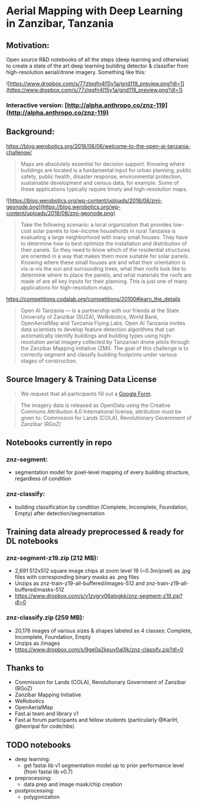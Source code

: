 # Aerial Mapping with Deep Learning in Zanzibar, Tanzania

## Motivation:

Open source R&D notebooks of all the steps (deep learning and otherwise) to create a state of the art deep learning building detector & classifier from high-resolution aerial/drone imagery. Something like this: 

![https://www.dropbox.com/s/77zlqgfn4l15y1a/grid119_preview.png?dl=1](https://www.dropbox.com/s/77zlqgfn4l15y1a/grid119_preview.png?dl=1)

### Interactive version: [http://alpha.anthropo.co/znz-119](http://alpha.anthropo.co/znz-119)

## Background:

https://blog.werobotics.org/2018/08/06/welcome-to-the-open-ai-tanzania-challenge/

> Maps are absolutely essential for decision support. Knowing where buildings are located is a fundamental input for urban planning, public safety, public health, disaster response, environmental protection, sustainable development and census data, for example. Some of these applications typically require timely and high-resolution maps.

![https://blog.werobotics.org/wp-content/uploads/2018/08/zmi-geonode.png](https://blog.werobotics.org/wp-content/uploads/2018/08/zmi-geonode.png)

> Take the following scenario: a local organization that provides low-cost solar panels to low-income households in rural Tanzania is evaluating a large neighborhood with many small houses. They have to determine how to best optimize the installation and distribution of their panels. So they need to know which of the residential structures are oriented in a way that makes them more suitable for solar panels. Knowing where these small houses are and what their orientation is vis-a-vis the sun and surrounding trees, what their roofs look like to determine where to place the panels, and what materials the roofs are made of are all key inputs for their planning. This is just one of many applications for high-resolution maps.



https://competitions.codalab.org/competitions/20100#learn_the_details
> Open AI Tanzania — is a partnership with our friends at the State University of Zanzibar (SUZA), WeRobotics, World Bank, OpenAerialMap and Tanzania Flying Labs. Open AI Tanzania invites data scientists to develop feature detection algorithms that can automatically identify buildings and building types using high-resolution aerial imagery collected by Tanzanian drone pilots through the Zanzibar Mapping Initiative (ZMI). The goal of this challenge is to correctly segment and classify building footprints under various stages of construction.


## Source Imagery & Training Data License

> We request that all participants fill out a [Google Form](https://docs.google.com/forms/d/e/1FAIpQLSewpoY650nUHyl5kobIWl68Msk2QFBEC8XFCAV6lZSwbVdqUw/viewform).

> The imagery data is released as OpenData using the Creative Commons Attribution 4.0 International license, attribution must be given to: Commission for Lands (COLA), Revolutionary Government of Zanzibar (RGoZ)

## Notebooks currently in repo

### znz-segment: 
- segmentation model for pixel-level mapping of every building structure, regardless of condition 

### znz-classify: 
- building classification by condition (Complete, Incomplete, Foundation, Empty) after detection/segmentation

## Training data already preprocessed & ready for DL notebooks

### znz-segment-z19.zip (212 MB):

- 2,691 512x512 square image chips at zoom level 19 (~0.3m/pixel) as .jpg files with corresponding binary masks as .png files
- Unzips as znz-train-z19-all-buffered/images-512 and znz-train-z19-all-buffered/masks-512
- https://www.dropbox.com/s/v1zvgrv06alogkk/znz-segment-z19.zip?dl=0


### znz-classify.zip (259 MB):  

- 20,176 images of various sizes & shapes labeled as 4 classes: Complete, Incomplete, Foundation, Empty
- Unzips as /images 
- https://www.dropbox.com/s/9ge0a2kpuv0a0lk/znz-classify.zip?dl=0

## Thanks to

- Commission for Lands (COLA), Revolutionary Government of Zanzibar (RGoZ)
- Zanzibar Mapping Initiative
- WeRobotics
- OpenAerialMap
- Fast.ai team and library v1
- Fast.ai forum participants and fellow students (particularly @KarlH, @henripal for code/nbs)



## TODO notebooks

- deep learning:
  - get fastai lib v1 segmentation model up to prior performance level (from fastai lib v0.7)
- preprocessing:
  - data prep and image mask/chip creation
- postprocessing:
  - polygonization

